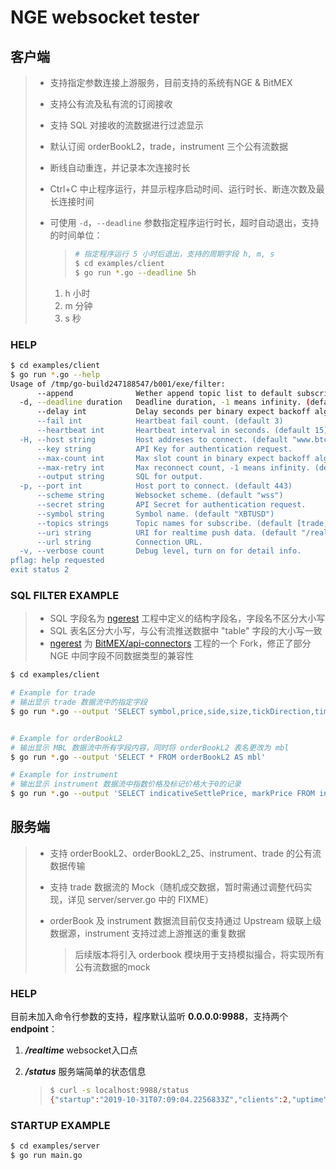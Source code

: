 # NGE websocket tester

## 客户端

> - 支持指定参数连接上游服务，目前支持的系统有NGE & BitMEX
>
> - 支持公有流及私有流的订阅接收
>
> - 支持 SQL 对接收的流数据进行过滤显示
>
> - 默认订阅 orderBookL2，trade，instrument 三个公有流数据
>
> - 断线自动重连，并记录本次连接时长
>
> - Ctrl+C 中止程序运行，并显示程序启动时间、运行时长、断连次数及最长连接时间
>
> - 可使用 `-d`，`--deadline`  参数指定程序运行时长，超时自动退出，支持的时间单位：
>
>   > ```bash
>   > # 指定程序运行 5 小时后退出，支持的周期字段 h, m, s
>   > $ cd examples/client
>   > $ go run *.go --deadline 5h
>   > ```
>   1. h 小时
>   2. m 分钟
>   3. s 秒

### HELP

```bash
$ cd examples/client
$ go run *.go --help
Usage of /tmp/go-build247188547/b001/exe/filter:
      --append              Wether append topic list to default subscrib.
  -d, --deadline duration   Deadline duration, -1 means infinity. (default -1ns)
      --delay int           Delay seconds per binary expect backoff algorithm's delay slot. (default 3)
      --fail int            Heartbeat fail count. (default 3)
      --heartbeat int       Heartbeat interval in seconds. (default 15)
  -H, --host string         Host addreses to connect. (default "www.btcmex.com")
      --key string          API Key for authentication request.
      --max-count int       Max slot count in binary expect backoff algorithm. (default 6)
      --max-retry int       Max reconnect count, -1 means infinity. (default -1)
      --output string       SQL for output.
  -p, --port int            Host port to connect. (default 443)
      --scheme string       Websocket scheme. (default "wss")
      --secret string       API Secret for authentication request.
      --symbol string       Symbol name. (default "XBTUSD")
      --topics strings      Topic names for subscribe. (default [trade,orderBookL2,instrument])
      --uri string          URI for realtime push data. (default "/realtime")
      --url string          Connection URL.
  -v, --verbose count       Debug level, turn on for detail info.
pflag: help requested
exit status 2
```

### SQL FILTER EXAMPLE

> - SQL 字段名为 [ngerest](https://github.com/frozenpine/ngerest) 工程中定义的结构字段名，字段名不区分大小写
> - SQL 表名区分大小写，与公有流推送数据中 "table" 字段的大小写一致
> - [ngerest](https://github.com/frozenpine/ngerest) 为  [BitMEX/api-connectors](https://github.com/BitMEX/api-connectors/tree/master/auto-generated/go)  工程的一个 Fork，修正了部分 NGE 中同字段不同数据类型的兼容性

```bash
$ cd examples/client

# Example for trade
# 输出显示 trade 数据流中的指定字段
$ go run *.go --output 'SELECT symbol,price,side,size,tickDirection,timestamp FROM trade'


# Example for orderBookL2
# 输出显示 MBL 数据流中所有字段内容，同时将 orderBookL2 表名更改为 mbl
$ go run *.go --output 'SELECT * FROM orderBookL2 AS mbl'

# Example for instrument
# 输出显示 instrument 数据流中指数价格及标记价格大于0的记录
$ go run *.go --output 'SELECT indicativeSettlePrice, markPrice FROM instrument WHERE indicativeSettlePrice > 0 AND markPrice > 0'
```

## 服务端

> - 支持 orderBookL2、orderBookL2_25、instrument、trade 的公有流数据传输
>
> - 支持 trade 数据流的 Mock（随机成交数据，暂时需通过调整代码实现，详见 server/server.go 中的 FIXME）
>
> - orderBook 及 instrument 数据流目前仅支持通过 Upstream 级联上级数据源，instrument 支持过滤上游推送的重复数据
>
>   > 后续版本将引入 orderbook 模块用于支持模拟撮合，将实现所有公有流数据的mock
>

### HELP

目前未加入命令行参数的支持，程序默认监听 **0.0.0.0:9988**，支持两个 **endpoint**：

1. ***/realtime*** websocket入口点

2. ***/status*** 服务端简单的状态信息

   > ```bash
   > $ curl -s localhost:9988/status
   > {"startup":"2019-10-31T07:09:04.2256833Z","clients":2,"uptime":"3h47m35.6323026s"}
   > ```

### STARTUP EXAMPLE

```bash
$ cd examples/server
$ go run main.go
```

